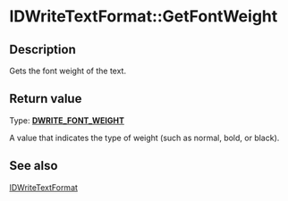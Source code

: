 # IDWriteTextFormat::GetFontWeight

## Description

 Gets the font weight of the text.

## Return value

Type: **[DWRITE_FONT_WEIGHT](https://learn.microsoft.com/windows/win32/api/dwrite/ne-dwrite-dwrite_font_weight)**

A value that indicates the type of weight (such as normal, bold, or black).

## See also

[IDWriteTextFormat](https://learn.microsoft.com/windows/win32/api/dwrite/nn-dwrite-idwritetextformat)